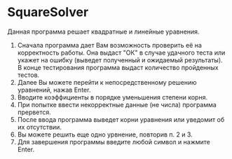 # SquareSolver
Данная программа решает квадратные и линейные уравнения.
1. Сначала программа дает Вам возможность проверить её на корректность работы.
    Она выдаст "ОК" в случае удачного теста или укажет на ошибку (выведет полученный и ожидаемый результаты).
    В конце тестирования программа выдаст количество пройденных тестов.
2. Далее Вы можете перейти к непосредственному решению уравнений, нажав Enter.
3. Вводите коэффициенты в порядке уменьшения степени корня.
4. При попытке ввести некорректные данные (не числа) программа прервется.
5. После ввода программа выведет корни уравнения или уведомит об их отсутствии.
6. Вы можете решить еще одно урвнение, повторив п. 2 и 3.
7. Для завершения программы введите любой символ и нажмите Еnter.
